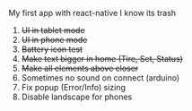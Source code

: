 My first app with react-native I know its trash

1. ~~UI in tablet mode~~
2. ~~UI in phone mode~~
3. ~~Battery icon test~~
4. ~~Make text bigger in home (Tire, Set, Status)~~
5. ~~Make all elements above closer~~
6. Sometimes no sound on connect (arduino)
7. Fix popup (Error/Info) sizing
8. Disable landscape for phones